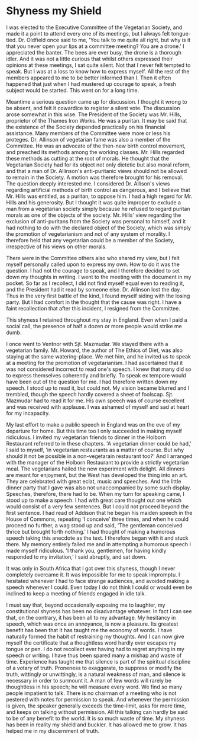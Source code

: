 # Shyness my Shield

I was elected to the Executive Committee of the Vegetarian Society, and made it a point to attend every one of its meetings, but I always felt tongue-tied. Dr. Oldfield once said to me, 'You talk to me quite all right, but why is it that you never open your lips at a committee meeting? You are a drone.' I appreciated the banter. The bees are ever busy, the drone is a thorough idler. And it was not a little curious that whilst others expressed their opinions at these meetings, I sat quite silent. Not that I never felt tempted to speak. But I was at a loss to know how to express myself. All the rest of the members appeared to me to be better informed than I. Then it often happened that just when I had mustered up courage to speak, a fresh subject would be started. This went on for a long time.

Meantime a serious question came up for discussion. I thought it wrong to be absent, and felt it cowardice to register a silent vote. The discussion arose somewhat in this wise. The President of the Society was Mr. Hills, proprietor of the Thames Iron Works. He was a puritan. It may be said that the existence of the Society depended practically on his financial assistance. Many members of the Committee were more or less his proteges. Dr. Allinson of vegetarian fame was also a member of the Committee. He was an advocate of the then-new birth control movement, and preached its methods among the working classes. Mr. Hills regarded these methods as cutting at the root of morals. He thought that the Vegetarian Society had for its object not only dietetic but also moral reform, and that a man of Dr. Allinson's anti-puritanic views should not be allowed to remain in the Society. A motion was therefore brought for his removal. The question deeply interested me. I considered Dr. Allison's views regarding artificial methods of birth control as dangerous, and I believe that Mr. Hills was entitled, as a puritan, to oppose him. I had a high regard for Mr. Hills and his generosity. But I thought it was quite improper to exclude a man from a vegetarian society simply because he refused to regard puritan morals as one of the objects of the society. Mr. Hills' view regarding the exclusion of anti-puritans from the Society was personal to himself, and it had nothing to do with the declared object of the Society, which was simply the promotion of vegetarianism and not of any system of morality. I therefore held that any vegetarian could be a member of the Society, irrespective of his views on other morals.

There were in the Committee others also who shared my view, but I felt myself personally called upon to express my own. How to do it was the question. I had not the courage to speak, and I therefore decided to set down my thoughts in writing. I went to the meeting with the document in my pocket. So far as I recollect, I did not find myself equal even to reading it, and the President had it read by someone else. Dr. Allinson lost the day. Thus in the very first battle of the kind, I found myself siding with the losing party. But I had comfort in the thought that the cause was right. I have a faint recollection that after this incident, I resigned from the Committee.

This shyness I retained throughout my stay in England. Even when I paid a social call, the presence of half a dozen or more people would strike me dumb.

I once went to Ventnor with Sjt. Mazmudar. We stayed there with a vegetarian family. Mr. Howard, the author of The Ethics of Diet, was also staying at the same watering-place. We met him, and he invited us to speak at a meeting for the promotion of vegetarianism. I had ascertained that it was not considered incorrect to read one's speech. I knew that many did so to express themselves coherently and briefly. To speak ex tempore would have been out of the question for me. I had therefore written down my speech. I stood up to read it, but could not. My vision became blurred and I trembled, though the speech hardly covered a sheet of foolscap. Sjt. Mazmudar had to read it for me. His own speech was of course excellent and was received with applause. I was ashamed of myself and sad at heart for my incapacity.

My last effort to make a public speech in England was on the eve of my departure for home. But this time too I only succeeded in making myself ridiculous. I invited my vegetarian friends to dinner in the Holborn Restaurant referred to in these chapters. 'A vegetarian dinner could be had,' I said to myself, 'in vegetarian restaurants as a matter of course. But why should it not be possible in a non-vegetarain restaurant too?' And I arranged with the manager of the Holborn Restaurant to provide a strictly vegetarian meal. The vegetarians hailed the new experiment with delight. All dinners are meant for enjoyment, but the West has developed the thing into an art. They are celebrated with great eclat, music and speeches. And the little dinner party that I gave was also not unaccompanied by some such display. Speeches, therefore, there had to be. When my turn for speaking came, I stood up to make a speech. I had with great care thought out one which would consist of a very few sentences. But I could not proceed beyond the first sentence. I had read of Addison that he began his maiden speech in the House of Commons, repeating 'I conceive' three times, and when he could proceed no further, a wag stood up and said, 'The gentleman conceived thrice but brought forth nothing.' I had thought of making a humorous speech taking this anecdote as the text. I therefore began with it and stuck there. My memory entirely failed me and in attempting a humorous speech I made myself ridiculous. 'I thank you, gentlemen, for having kindly responded to my invitation,' I said abruptly, and sat down.

It was only in South Africa that I got over this shyness, though I never completely overcame it. It was impossible for me to speak impromptu. I hesitated whenever I had to face strange audiences, and avoided making a speech whenever I could. Even today I do not think I could or would even be inclined to keep a meeting of friends engaged in idle talk.

I must say that, beyond occasionally exposing me to laughter, my constitutional shyness has been no disadvantage whatever. In fact I can see that, on the contrary, it has been all to my advantage. My hesitancy in speech, which was once an annoyance, is now a pleasure. Its greatest benefit has been that it has taught me the economy of words. I have naturally formed the habit of restraining my thoughts. And I can now give myself the certificate that a thoughtless word hardly ever escapes my tongue or pen. I do not recollect ever having had to regret anything in my speech or writing. I have thus been spared many a mishap and waste of time. Experience has taught me that silence is part of the spiritual discipline of a votary of truth. Proneness to exaggerate, to suppress or modify the truth, wittingly or unwittingly, is a natural weakness of man, and silence is necessary in order to surmount it. A man of few words will rarely be thoughtless in his speech; he will measure every word. We find so many people impatient to talk. There is no chairman of a meeting who is not pestered with notes for permission to speak. And whenever the permission is given, the speaker generally exceeds the time-limit, asks for more time, and keeps on talking without permission. All this talking can hardly be said to be of any benefit to the world. It is so much waste of time. My shyness has been in reality my shield and buckler. It has allowed me to grow. It has helped me in my discernment of truth. 

